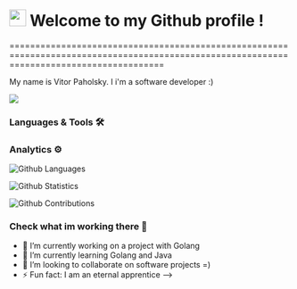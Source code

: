 <h1><img src="https://emojis.slackmojis.com/emojis/images/1531849430/4246/blob-sunglasses.gif?1531849430" width="30"/> Welcome to my Github profile ! </h1>
==========================================================================================================================================


My name is Vitor Paholsky. I i'm a software developer :)

![](http://estruyf-github.azurewebsites.net/api/VisitorHit?user=vitor-paholsky&repo=vitor-paholsky&countColorcountColor)

### Languages & Tools 🛠  


### Analytics ⚙️

![Github Languages](https://github-readme-stats.vercel.app/api/top-langs/?username=vitor-paholsky&layout=compact&count_private=true)

![Github Statistics](https://github-readme-stats.vercel.app/api/?username=vitor-paholsky&count_private=true&show_icons=true)

![Github Contributions](https://github-readme-streak-stats.herokuapp.com/?user=vitor-paholsky&hide_border=true)

### Check what im working there 👋

- 🔭 I’m currently working on a project with Golang
- 🌱 I’m currently learning Golang and Java
- 👯 I’m looking to collaborate on software projects =)
- ⚡ Fun fact: I am an eternal apprentice
-->
